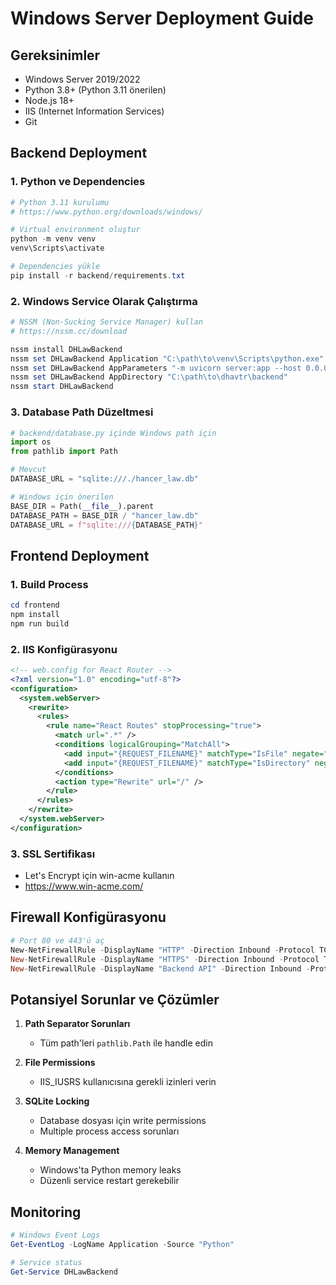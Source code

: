 # Windows Server Deployment Guide

## Gereksinimler
- Windows Server 2019/2022
- Python 3.8+ (Python 3.11 önerilen)
- Node.js 18+
- IIS (Internet Information Services)
- Git

## Backend Deployment

### 1. Python ve Dependencies
```powershell
# Python 3.11 kurulumu
# https://www.python.org/downloads/windows/

# Virtual environment oluştur
python -m venv venv
venv\Scripts\activate

# Dependencies yükle
pip install -r backend/requirements.txt
```

### 2. Windows Service Olarak Çalıştırma
```powershell
# NSSM (Non-Sucking Service Manager) kullan
# https://nssm.cc/download

nssm install DHLawBackend
nssm set DHLawBackend Application "C:\path\to\venv\Scripts\python.exe"
nssm set DHLawBackend AppParameters "-m uvicorn server:app --host 0.0.0.0 --port 8000"
nssm set DHLawBackend AppDirectory "C:\path\to\dhavtr\backend"
nssm start DHLawBackend
```

### 3. Database Path Düzeltmesi
```python
# backend/database.py içinde Windows path için
import os
from pathlib import Path

# Mevcut
DATABASE_URL = "sqlite:///./hancer_law.db"

# Windows için önerilen
BASE_DIR = Path(__file__).parent
DATABASE_PATH = BASE_DIR / "hancer_law.db"
DATABASE_URL = f"sqlite:///{DATABASE_PATH}"
```

## Frontend Deployment

### 1. Build Process
```powershell
cd frontend
npm install
npm run build
```

### 2. IIS Konfigürasyonu
```xml
<!-- web.config for React Router -->
<?xml version="1.0" encoding="utf-8"?>
<configuration>
  <system.webServer>
    <rewrite>
      <rules>
        <rule name="React Routes" stopProcessing="true">
          <match url=".*" />
          <conditions logicalGrouping="MatchAll">
            <add input="{REQUEST_FILENAME}" matchType="IsFile" negate="true" />
            <add input="{REQUEST_FILENAME}" matchType="IsDirectory" negate="true" />
          </conditions>
          <action type="Rewrite" url="/" />
        </rule>
      </rules>
    </rewrite>
  </system.webServer>
</configuration>
```

### 3. SSL Sertifikası
- Let's Encrypt için win-acme kullanın
- https://www.win-acme.com/

## Firewall Konfigürasyonu
```powershell
# Port 80 ve 443'ü aç
New-NetFirewallRule -DisplayName "HTTP" -Direction Inbound -Protocol TCP -LocalPort 80
New-NetFirewallRule -DisplayName "HTTPS" -Direction Inbound -Protocol TCP -LocalPort 443
New-NetFirewallRule -DisplayName "Backend API" -Direction Inbound -Protocol TCP -LocalPort 8000
```

## Potansiyel Sorunlar ve Çözümler

1. **Path Separator Sorunları**
   - Tüm path'leri `pathlib.Path` ile handle edin
   
2. **File Permissions**
   - IIS_IUSRS kullanıcısına gerekli izinleri verin
   
3. **SQLite Locking**
   - Database dosyası için write permissions
   - Multiple process access sorunları
   
4. **Memory Management**
   - Windows'ta Python memory leaks
   - Düzenli service restart gerekebilir

## Monitoring
```powershell
# Windows Event Logs
Get-EventLog -LogName Application -Source "Python"

# Service status
Get-Service DHLawBackend
```